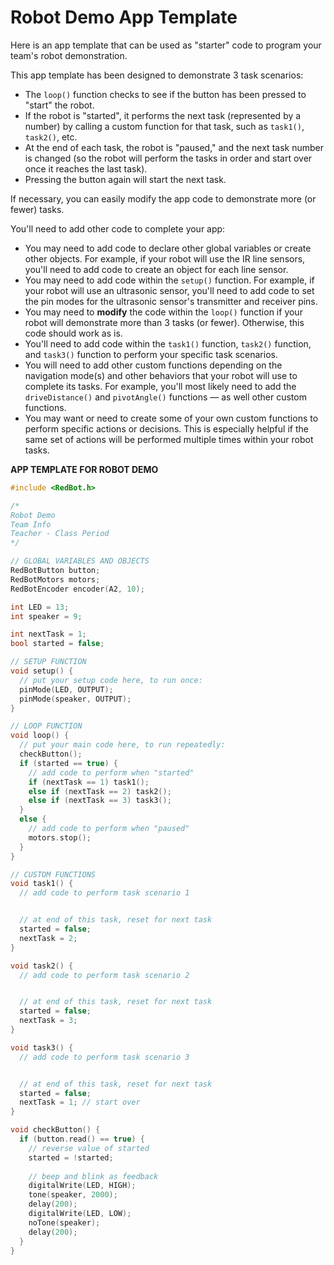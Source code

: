 # Robot Demo App Template

Here is an app template that can be used as "starter" code to program your team's robot demonstration.

This app template has been designed to demonstrate 3 task scenarios:

* The `loop()` function checks to see if the button has been pressed to "start" the robot.
* If the robot is "started", it performs the next task \(represented by a number\) by calling a custom function for that task, such as `task1()`, `task2()`, etc.
* At the end of each task, the robot is "paused," and the next task number is changed \(so the robot will perform the tasks in order and start over once it reaches the last task\).
* Pressing the button again will start the next task.

If necessary, you can easily modify the app code to demonstrate more \(or fewer\) tasks.

You'll need to add other code to complete your app:

* You may need to add code to declare other global variables or create other objects. For example, if your robot will use the IR line sensors, you'll need to add code to create an object for each line sensor.
* You may need to add code within the `setup()` function. For example, if your robot will use an ultrasonic sensor, you'll need to add code to set the pin modes for the ultrasonic sensor's transmitter and receiver pins.
* You may need to **modify** the code within the `loop()` function if your robot will demonstrate more than 3 tasks \(or fewer\). Otherwise, this code should work as is.
* You'll need to add code within the `task1()` function, `task2()` function, and `task3()` function to perform your specific task scenarios.
* You will need to add other custom functions depending on the navigation mode\(s\) and other behaviors that your robot will use to complete its tasks. For example, you'll most likely need to add the `driveDistance()` and `pivotAngle()` functions — as well other custom functions.
* You may want or need to create some of your own custom functions to perform specific actions or decisions. This is especially helpful if the same set of actions will be performed multiple times within your robot tasks.

**APP TEMPLATE FOR ROBOT DEMO**

```cpp
#include <RedBot.h>

/*
Robot Demo
Team Info
Teacher - Class Period
*/

// GLOBAL VARIABLES AND OBJECTS
RedBotButton button;
RedBotMotors motors;
RedBotEncoder encoder(A2, 10);

int LED = 13;
int speaker = 9;

int nextTask = 1;
bool started = false;

// SETUP FUNCTION
void setup() {
  // put your setup code here, to run once:
  pinMode(LED, OUTPUT);
  pinMode(speaker, OUTPUT);
}

// LOOP FUNCTION
void loop() {
  // put your main code here, to run repeatedly:
  checkButton();
  if (started == true) {
    // add code to perform when "started"
    if (nextTask == 1) task1();
    else if (nextTask == 2) task2();
    else if (nextTask == 3) task3();
  }
  else {
    // add code to perform when "paused"
    motors.stop();
  }
}

// CUSTOM FUNCTIONS
void task1() {
  // add code to perform task scenario 1


  // at end of this task, reset for next task
  started = false;
  nextTask = 2;
}

void task2() {
  // add code to perform task scenario 2


  // at end of this task, reset for next task
  started = false;
  nextTask = 3;
}

void task3() {
  // add code to perform task scenario 3


  // at end of this task, reset for next task
  started = false;
  nextTask = 1; // start over
}

void checkButton() {
  if (button.read() == true) {
    // reverse value of started
    started = !started;
    
    // beep and blink as feedback
    digitalWrite(LED, HIGH);
    tone(speaker, 2000);
    delay(200);
    digitalWrite(LED, LOW);
    noTone(speaker);
    delay(200);
  }
}

```



